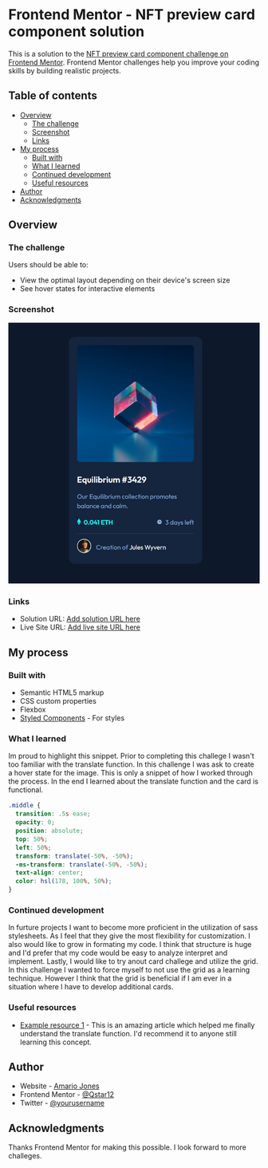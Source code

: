 # Frontend Mentor - NFT preview card component solution

This is a solution to the [NFT preview card component challenge on Frontend Mentor](https://www.frontendmentor.io/challenges/nft-preview-card-component-SbdUL_w0U). Frontend Mentor challenges help you improve your coding skills by building realistic projects. 

## Table of contents

- [Overview](#overview)
  - [The challenge](#the-challenge)
  - [Screenshot](#screenshot)
  - [Links](#links)
- [My process](#my-process)
  - [Built with](#built-with)
  - [What I learned](#what-i-learned)
  - [Continued development](#continued-development)
  - [Useful resources](#useful-resources)
- [Author](#author)
- [Acknowledgments](#acknowledgments)



## Overview

### The challenge

Users should be able to:

- View the optimal layout depending on their device's screen size
- See hover states for interactive elements

### Screenshot

![](./images/mysolution.jpg)


### Links

- Solution URL: [Add solution URL here](https://your-solution-url.com)
- Live Site URL: [Add live site URL here](https://qstar12-nft-preview.netlify.app/)

## My process

### Built with

- Semantic HTML5 markup
- CSS custom properties
- Flexbox
- [Styled Components](https://styled-components.com/) - For styles



### What I learned

Im proud to highlight this snippet. Prior to completing this challege I wasn't too familiar with the translate function. In this challenge I was ask to create a hover state for the image. This is only a snippet of how I worked through the process. In the end I learned about the translate function and the card is functional.
```scss
.middle {
  transition: .5s ease;
  opacity: 0;
  position: absolute;
  top: 50%;
  left: 50%;
  transform: translate(-50%, -50%);
  -ms-transform: translate(-50%, -50%);
  text-align: center;
  color: hsl(178, 100%, 50%);
}
```

### Continued development

In furture projects I want to become more proficient in the utilization of sass stylesheets. As I feel that they give the most flexibility for customization. I also would like to grow in formating my code. I think that structure is huge and I'd prefer that my code would be easy to analyze interpret and implement. Lastly, I would like to try anout card challege and utilize the grid. In this challenge I wanted to force myself to not use the grid as a learning technique. However I think that the grid is beneficial if I am ever in a situation where I have to develop additional cards. 

### Useful resources

- [Example resource 1](https://www.w3schools.com/howto/howto/css/image/ovelay.asp) - This is an amazing article which helped me finally understand the translate function. I'd recommend it to anyone still learning this concept.


## Author

- Website - [Amario Jones](https://www.your-site.com)
- Frontend Mentor - [@Qstar12](https://www.frontendmentor.io/profile/Qstar12)
- Twitter - [@yourusername](https://www.twitter.com/jones_amario)


## Acknowledgments

Thanks Frontend Mentor for making this possible. I look forward to more challeges.


